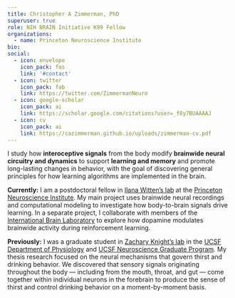 ```yaml
---
title: Christopher A Zimmerman, PhD
superuser: true
role: NIH BRAIN Initiative K99 Fellow
organizations:
  - name: Princeton Neuroscience Institute
bio:
social:
  - icon: envelope
    icon_pack: fas
    link: '#contact'
  - icon: twitter
    icon_pack: fab
    link: https://twitter.com/ZimmermanNeuro
  - icon: google-scholar
    icon_pack: ai
    link: https://scholar.google.com/citations?user=_f0y7BUAAAAJ
  - icon: cv
    icon_pack: ai
    link: https://cazimmerman.github.io/uploads/zimmerman-cv.pdf
---
```


I study how <strong>interoceptive signals</strong> from the body modify <strong>brainwide neural circuitry and dynamics</strong> to support <strong>learning and memory</strong> and promote long-lasting changes in behavior, with the goal of discovering general principles for how learning algorithms are implemented in the brain.

<strong>Currently:</strong> I am a postdoctoral fellow in <a href='https://www.wittenlab.org/' target='_blank'>Ilana Witten’s lab</a> at the <a href='https://pni.princeton.edu/' target='_blank'>Princeton Neuroscience Institute</a>. My main project uses brainwide neural recordings and computational modeling to investigate how body-to-brain signals drive learning. In a separate project, I collaborate with members of the <a href='https://www.internationalbrainlab.com/' target='_blank'>International Brain Laboratory</a> to explore how dopamine modulates brainwide activity during reinforcement learning.

<strong>Previously:</strong> I was a graduate student in <a href='https://knightlab.ucsf.edu/' target='_blank'>Zachary Knight’s lab</a> in the <a href='https://physiology.ucsf.edu' target='_blank'>UCSF Department of Physiology</a> and <a href='https://neurograd.ucsf.edu' target='_blank'>UCSF Neuroscience Graduate Program</a>. My thesis research focused on the neural mechanisms that govern thirst and drinking behavior. We discovered that sensory signals originating throughout the body — including from the mouth, throat, and gut — come together within individual neurons in the forebrain to produce the sense of thirst and control drinking behavior on a moment-by-moment basis.
